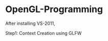 OpenGL-Programming
==================

After installing VS-2011, 

Step1: Context Creation using GLFW

